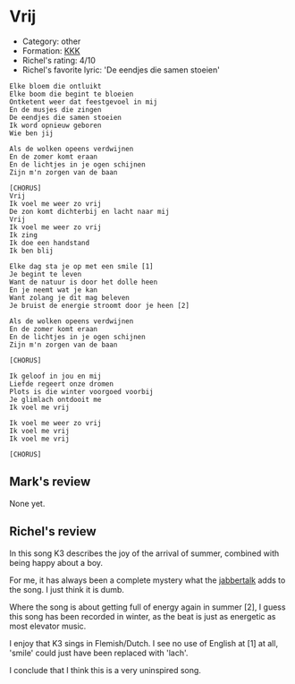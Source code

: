# Vrij

 * Category: other
 * Formation: [KKK](Kkk.md)
 * Richel's rating: 4/10
 * Richel's favorite lyric: 'De eendjes die samen stoeien'

```
Elke bloem die ontluikt
Elke boom die begint te bloeien
Ontketent weer dat feestgevoel in mij
En de musjes die zingen
De eendjes die samen stoeien
Ik word opnieuw geboren
Wie ben jij

Als de wolken opeens verdwijnen
En de zomer komt eraan
En de lichtjes in je ogen schijnen
Zijn m'n zorgen van de baan

[CHORUS]
Vrij
Ik voel me weer zo vrij
De zon komt dichterbij en lacht naar mij
Vrij
Ik voel me weer zo vrij
Ik zing
Ik doe een handstand
Ik ben blij

Elke dag sta je op met een smile [1]
Je begint te leven
Want de natuur is door het dolle heen
En je neemt wat je kan
Want zolang je dit mag beleven
Je bruist de energie stroomt door je heen [2]

Als de wolken opeens verdwijnen
En de zomer komt eraan
En de lichtjes in je ogen schijnen
Zijn m'n zorgen van de baan

[CHORUS]

Ik geloof in jou en mij
Liefde regeert onze dromen
Plots is die winter voorgoed voorbij
Je glimlach ontdooit me
Ik voel me vrij

Ik voel me weer zo vrij
Ik voel me vrij
Ik voel me vrij

[CHORUS]

```

## Mark's review

None yet.

## Richel's review

In this song K3 describes the joy of the arrival of summer, combined with being happy about a boy.

For me, it has always been a complete mystery what the [jabbertalk](Jabbertalk.md) adds to the song.
I just think it is dumb.

Where the song is about getting full of energy again in summer [2], I guess this song has been
recorded in winter, as the beat is just as energetic as most elevator music.

I enjoy that K3 sings in Flemish/Dutch. I see no use of English at [1] at all, 'smile' could
just have been replaced with 'lach'.

I conclude that I think this is a very uninspired song.



